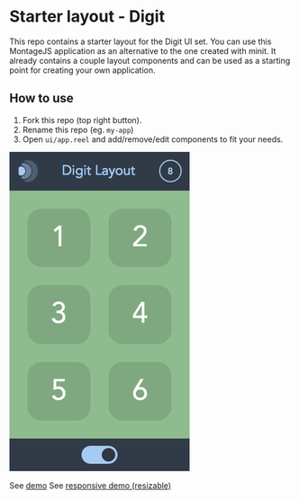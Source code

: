 # Starter layout - Digit

This repo contains a starter layout for the Digit UI set. You can use this MontageJS application as an alternative to the one created with minit. It already contains a couple layout components and can be used as a starting point for creating your own application.

## How to use

1. Fork this repo (top right button).
2. Rename this repo (eg. `my-app`)
3. Open `ui/app.reel` and add/remove/edit components to fit your needs.

![phone layout](demo/phone.png)

See [demo](http://simurai.github.io/digit-layout/)
See [responsive demo (resizable)](http://simurai.github.io/digit-layout/demo)
